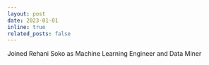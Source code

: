 ```yaml
---
layout: post
date: 2023-01-01
inline: true
related_posts: false
---
```


Joined Rehani Soko as Machine Learning Engineer and Data Miner